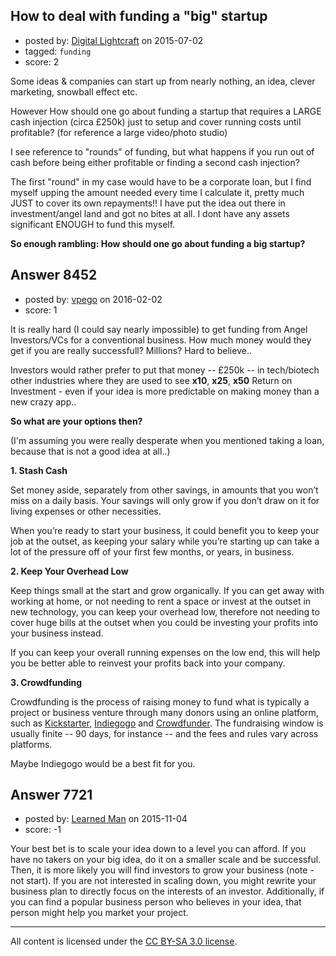 ## How to deal with funding a "big" startup

- posted by: [Digital Lightcraft](https://stackexchange.com/users/1504033/digital-lightcraft) on 2015-07-02
- tagged: `funding`
- score: 2

Some ideas & companies can start up from nearly nothing, an idea, clever marketing, snowball effect etc.

However How should one go about funding a startup that requires a LARGE cash injection (circa £250k) just to setup and cover running costs until profitable?
(for reference a large video/photo studio)

I see reference to "rounds" of funding, but what happens if you run out of cash before being either profitable or finding a second cash injection?

The first "round" in my case would have to be a corporate loan, but I find myself upping the amount needed every time I calculate it, pretty much JUST to cover its own repayments!!
I have put the idea out there in investment/angel land and got no bites at all. I dont have any assets significant ENOUGH to fund this myself.

**So enough rambling:
How should one go about funding a big startup?**


## Answer 8452

- posted by: [vpego](https://stackexchange.com/users/7073322/vpego) on 2016-02-02
- score: 1

<p>It is really hard (I could say nearly impossible) to get funding from Angel Investors/VCs for a conventional business. How much money would they get if you are really successfull? Millions? Hard to believe..</p>

<p>Investors would rather prefer to put that money -- £250k -- in tech/biotech other industries where they are used to see <strong>x10</strong>, <strong>x25</strong>, <strong>x50</strong> Return on Investment - even if your idea is more predictable on making money than a new crazy app..</p>

<p><strong>So what are your options then?</strong></p>

<p>(I'm assuming you were really desperate when you mentioned taking a loan, because that is not a good idea at all..)</p>

<p><strong>1. Stash Cash</strong></p>

<p>Set money aside, separately from other savings, in amounts that you won’t miss on a daily basis. Your savings will only grow if you don’t draw on it for living expenses or other necessities.</p>

<p>When you’re ready to start your business, it could benefit you to keep your job at the outset, as keeping your salary while you’re starting up can take a lot of the pressure off of your first few months, or years, in business.</p>

<p><strong>2. Keep Your Overhead Low</strong></p>

<p>Keep things small at the start and grow organically. If you can get away with working at home, or not needing to rent a space or invest at the outset in new technology, you can keep your overhead low, therefore not needing to cover huge bills at the outset when you could be investing your profits into your business instead. </p>

<p>If you can keep your overall running expenses on the low end, this will help you be better able to reinvest your profits back into your company.</p>

<p><strong>3. Crowdfunding</strong></p>

<p>Crowdfunding is the process of raising money to fund what is typically a project or business venture through many donors using an online platform, such as <a href="https://www.kickstarter.com" rel="nofollow">Kickstarter</a>, <a href="http://www.indiegogo.com" rel="nofollow">Indiegogo</a> and <a href="https://www.crowdfunder.com/" rel="nofollow">Crowdfunder</a>. The fundraising window is usually finite -- 90 days, for instance -- and the fees and rules vary across platforms.</p>

<p>Maybe Indiegogo would be a best fit for you.</p>



## Answer 7721

- posted by: [Learned Man](https://stackexchange.com/users/7236940/learned-man) on 2015-11-04
- score: -1

Your best bet is to scale your idea down to a level you can afford. If you have no takers on your big idea, do it on a smaller scale and be successful. Then, it is more likely you will find investors to grow your business (note - not start). If you are not interested in scaling down, you might rewrite your business plan to directly focus on the interests of an investor. Additionally, if you can find a popular business person who believes in your idea, that person might help you market your project.



---

All content is licensed under the [CC BY-SA 3.0 license](https://creativecommons.org/licenses/by-sa/3.0/).
